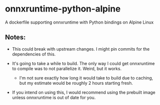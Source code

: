# onnxruntime-python-alpine

A dockerfile supporting onnxruntime with Python bindings on Alpine Linux

## Notes:

- This could break with upstream changes. I might pin commits for the dependencies of this.

- It's going to take a while to build. The only way I could get onnxruntime to compile was to not parallelize it. Weird, but it works.

  - I'm not sure exactly how long it would take to build due to caching, but my estimate would be roughly 2 hours starting fresh. 

- If you intend on using this, I would recommend using the prebuilt image unless onnxruntime is out of date for you.